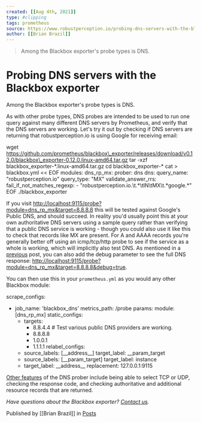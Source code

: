 ```yaml
---
created: [[Aug 4th, 2021]]
type: #clipping
tags: prometheus 
source: https://www.robustperception.io/probing-dns-servers-with-the-blackbox-exporter
author: [[Brian Brazil]] 
---
```

> Among the Blackbox exporter's probe types is DNS.

# Probing DNS servers with the Blackbox exporter


Among the Blackbox exporter's probe types is DNS.

As with other probe types, DNS probes are intended to be used to run one query against many different DNS servers by Prometheus, and verify that the DNS servers are working. Let's try it out by checking if DNS servers are returning that robustperception.io is using Google for receiving email:

wget https://github.com/prometheus/blackbox\_exporter/releases/download/v0.12.0/blackbox\_exporter-0.12.0.linux-amd64.tar.gz
tar -xzf blackbox\_exporter-\*.linux-amd64.tar.gz
cd blackbox\_exporter-\*
cat > blackbox.yml << EOF
modules:
  dns\_rp\_mx:
    prober: dns
    dns:
      query\_name: "robustperception.io"
      query\_type: "MX"
      validate\_answer\_rrs:
        fail\_if\_not\_matches\_regexp:
         - "robustperception.io.\\t.\*\\tIN\\tMX\\t.\*google.\*"
EOF
./blackbox\_exporter

If you visit [http://localhost:9115/probe?module=dns\_rp\_mx&target=8.8.8.8](http://localhost:9115/probe?module=dns_rp_mx&target=8.8.8.8) this will be tested against Google's Public DNS, and should succeed. In reality you'd usually point this at your own authoritative DNS servers using a sample query rather than verifying that a public DNS service is working - though you could also use it like this to check that records like MX are present. For A and AAAA records you're generally better off using an icmp/tcp/http probe to see if the service as a whole is working, which will implicitly also test DNS. As mentioned in a [previous](https://www.robustperception.io/debugging-blackbox-exporter-failures) post, you can also add the debug parameter to see the full DNS response: [http://localhost:9115/probe?module=dns\_rp\_mx&target=8.8.8.8&debug=true](http://localhost:9115/probe?module=dns_rp_mx&target=8.8.8.8&debug=true).

You can then use this in your `prometheus.yml` as you would any other Blackbox module:

scrape\_configs:
  - job\_name: 'blackbox\_dns'
    metrics\_path: /probe
    params:
      module: \[dns\_rp\_mx\]
    static\_configs:
      - targets:
        - 8.8.4.4  # Test various public DNS providers are working.
        - 8.8.8.8
        - 1.0.0.1
        - 1.1.1.1
    relabel\_configs:
      - source\_labels: \[\_\_address\_\_\]
        target\_label: \_\_param\_target
      - source\_labels: \[\_\_param\_target\]
        target\_label: instance
      - target\_label: \_\_address\_\_
        replacement: 127.0.0.1:9115

[Other features](https://github.com/prometheus/blackbox_exporter/blob/master/CONFIGURATION.md#dns_probe) of the DNS prober include being able to select TCP or UDP, checking the response code, and checking authoritative and additional resource records that are returned.

_Have questions about the Blackbox exporter? [Contact us](mailto:prometheus@robustperception.io)._

Published by [[Brian Brazil]] in [Posts](https://www.robustperception.io/category/posts)
